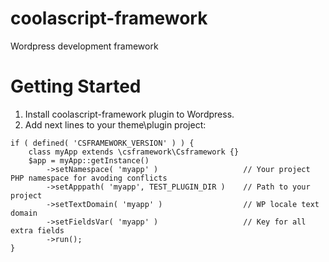 # coolascript-framework
Wordpress development framework

# Getting Started
1. Install coolascript-framework plugin to Wordpress.
2. Add next lines to your theme\plugin project:
```
if ( defined( 'CSFRAMEWORK_VERSION' ) ) {
	class myApp extends \csframework\Csframework {}
	$app = myApp::getInstance()
		->setNamespace( 'myapp' )					// Your project PHP namespace for avoding conflicts
		->setApppath( 'myapp', TEST_PLUGIN_DIR )	// Path to your project
		->setTextDomain( 'myapp' )					// WP locale text domain
		->setFieldsVar( 'myapp' )					// Key for all extra fields
		->run();
}
```